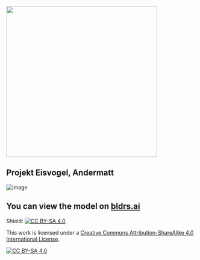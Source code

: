 <img src="https://user-images.githubusercontent.com/74647806/191553349-007cad44-5847-41bc-a9d4-16cd2bf79576.png" width="400">

## Projekt Eisvogel, Andermatt

![image](https://user-images.githubusercontent.com/74647806/191694869-5d39d4b9-0889-4da2-b367-2d14907da1d4.png)

## You can view the model on [bldrs.ai](https://bldrs.ai/share/v/gh/Swiss-Property-AG/Eisvogel-Public/main/EISVOGEL.ifc#i:1327324622::c:-33.94,10.51,61.33,1.99,6.72,22.07)

Shield: [![CC BY-SA 4.0][cc-by-sa-shield]][cc-by-sa]

This work is licensed under a
[Creative Commons Attribution-ShareAlike 4.0 International License][cc-by-sa].

[![CC BY-SA 4.0][cc-by-sa-image]][cc-by-sa]

[cc-by-sa]: http://creativecommons.org/licenses/by-sa/4.0/
[cc-by-sa-image]: https://licensebuttons.net/l/by-sa/4.0/88x31.png
[cc-by-sa-shield]: https://img.shields.io/badge/License-CC%20BY--SA%204.0-lightgrey.svg
